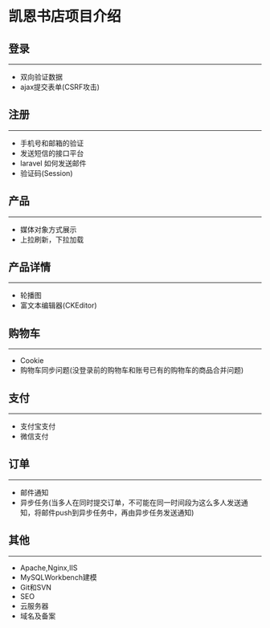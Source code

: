 # 凯恩书店项目介绍

## 登录
---

* 双向验证数据
* ajax提交表单(CSRF攻击)


## 注册
---

* 手机号和邮箱的验证
* 发送短信的接口平台
* laravel 如何发送邮件
* 验证码(Session)


## 产品
---

* 媒体对象方式展示
* 上拉刷新，下拉加载


## 产品详情
---

* 轮播图
* 富文本编辑器(CKEditor)


## 购物车
---

* Cookie
* 购物车同步问题(没登录前的购物车和账号已有的购物车的商品合并问题)


## 支付
---

* 支付宝支付
* 微信支付


## 订单
---

* 邮件通知
* 异步任务(当多人在同时提交订单，不可能在同一时间段为这么多人发送通知，将邮件push到异步任务中，再由异步任务发送通知)


## 其他
---

* Apache,Nginx,IIS
* MySQLWorkbench建模
* Git和SVN
* SEO
* 云服务器
* 域名及备案

